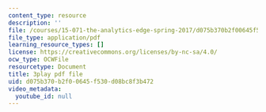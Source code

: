 ```yaml
---
content_type: resource
description: ''
file: /courses/15-071-the-analytics-edge-spring-2017/d075b370b2f00645f530d08bc8f3b472_E16wcCKx89w.pdf
file_type: application/pdf
learning_resource_types: []
license: https://creativecommons.org/licenses/by-nc-sa/4.0/
ocw_type: OCWFile
resourcetype: Document
title: 3play pdf file
uid: d075b370-b2f0-0645-f530-d08bc8f3b472
video_metadata:
  youtube_id: null
---
```

